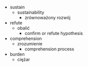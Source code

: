 - sustain
  - sustainability
    - zrównoważony rozwój
- refute
  - obalić
    - confirm or refute hypothesis
- comprehension
  - zrozumienie
    - comprehension process
- burden
  - ciężar
